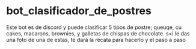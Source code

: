 # bot_clasificador_de_postres
Este bot es de discord y puede clasificar 5 tipos de postre;
queuqe, cu cakes, macarons, brownies, y galletas de chispas de chocolate. s<i le das una foto de una de estas, te dará la recata para hacerlo y el paso a paso
